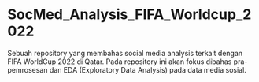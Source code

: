 # SocMed_Analysis_FIFA_Worldcup_2022
Sebuah repository yang membahas social media analysis terkait dengan FIFA WorldCup 2022 di Qatar. Pada repository ini akan fokus dibahas pra-pemrosesan dan EDA (Exploratory Data Analysis) pada data media sosial.
